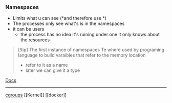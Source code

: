 ### Namespaces 
- Limits what u can see (*and therefore use *)
- The processes only see what's is in the namespaces
- it can be users
	- the process has no idea it's ruining under one it only knows about the resources 

>[!tip] The first instance of namespaces 
Te where used by programing language to build varaibles that refer to the memory location 
> - refer to it as a name
> - later we can give it a type 

[Docs](https://www.youtube.com/watch?v=dunL7EXDRKs)


---
[cgroups](/cgroups.md) [[Kernel]] [[docker]]